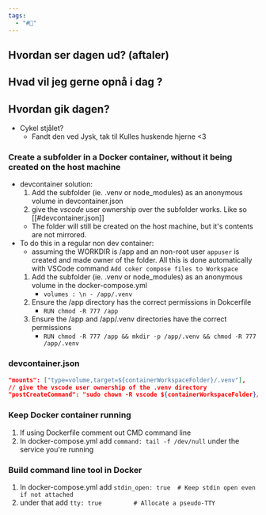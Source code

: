 ```yaml
---
tags:
  - "#📅"
---
```

## Hvordan ser dagen ud? (aftaler)


## Hvad vil jeg gerne opnå i dag ?


## Hvordan gik dagen?
- Cykel stjålet? 
	- Fandt den ved Jysk, tak til Kulles huskende hjerne <3
### Create a subfolder in a Docker container, without it being created on the host machine 
* devcontainer solution:
	1. Add the subfolder (ie. .venv or node_modules) as an anonymous volume in devcontainer.json
	2. give the _vscode_ user ownership over the subfolder works. Like so [[#devcontainer.json]]
	* The folder will still be created on the host machine, but it's contents are not mirrored. 
* To do this in a regular non dev container:
	* assuming the WORKDIR is  /app and an non-root user `appuser` is created and made owner of the folder. All this is done automatically with VSCode command `Add coker compose files to Workspace`
	1. Add the subfolder (ie. .venv or node_modules) as an anonymous volume in the docker-compose.yml
		* `volumes : \n - /app/.venv`
	2. Ensure the /app directory has the correct permissions in Dokcerfile
		* `RUN chmod -R 777 /app`
	3. Ensure the /app and /app/.venv directories have the correct permissions
		* `RUN chmod -R 777 /app && mkdir -p /app/.venv && chmod -R 777 /app/.venv`
### devcontainer.json
```JSON
"mounts": ["type=volume,target=${containerWorkspaceFolder}/.venv"],
// give the vscode user ownership of the .venv directory
"postCreateCommand": "sudo chown -R vscode ${containerWorkspaceFolder}/.venv"
```

### Keep Docker container running
1. If using Dockerfile comment out CMD command line
2. In docker-compose.yml add `command: tail -f /dev/null` under the service you're running
### Build command line tool in Docker 
1. In docker-compose.yml add `stdin_open: true  # Keep stdin open even if not attached`
2. under that add `tty: true         # Allocate a pseudo-TTY`